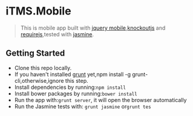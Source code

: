 iTMS.Mobile
===========

> This is mobile app built with [jquery mobile](http://www.jquerymobile.com),[knockoutjs](www.knockoutjs.com) and [requirejs](http://www.requirejs.org),tested with [jasmine](http://jasmine.github.io).

## Getting Started
* Clone this repo locally.
* If you haven't installed [grunt](http://gruntjs.com) yet,npm install -g grunt-cli,otherwise,ignore this step.
* Install dependencies by running:```npm install```
* Install bower packages by running:```bower install```
* Run the app with:```grunt server```, it will open the browser automatically
* Run the Jasmine tests with: ```grunt jasmine``` or```grunt tes```
